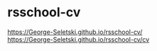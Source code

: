 # rsschool-cv

https://George-Seletski.github.io/rsschool-cv/
<br>
https://George-Seletski.github.io/rsschool-cv/cv
